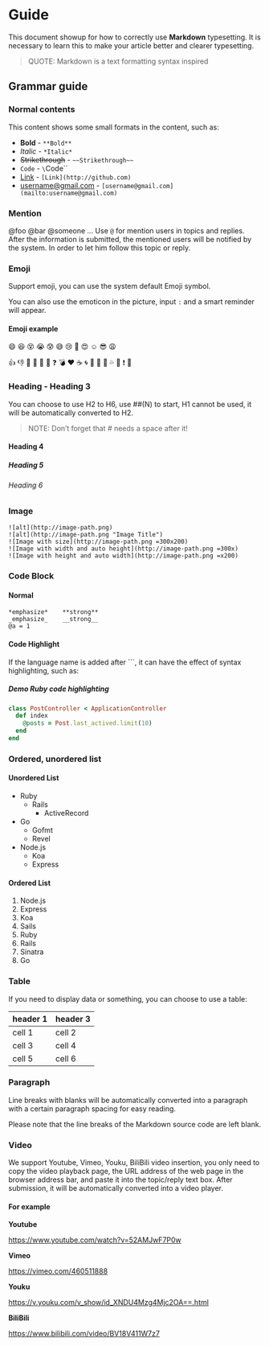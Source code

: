 # Guide

This document showup for how to correctly use **Markdown** typesetting. It is necessary to learn this to make your article better and clearer typesetting.

> QUOTE: Markdown is a text formatting syntax inspired

## Grammar guide

### Normal contents

This content shows some small formats in the content, such as:

- **Bold** - `**Bold**`
- _Italic_ - `*Italic*`
- ~~Strikethrough~~ - `~~Strikethrough~~`
- `Code` - `\`Code\``
- [Link](http://github.com) - `[Link](http://github.com)`
- [username@gmail.com](mailto:username@gmail.com) - `[username@gmail.com](mailto:username@gmail.com)`

### Mention

@foo @bar @someone ... Use `@` for mention users in topics and replies. After the information is submitted, the mentioned users will be notified by the system. In order to let him follow this topic or reply.

### Emoji

Support emoji, you can use the system default Emoji symbol.

You can also use the emoticon in the picture, input `:` and a smart reminder will appear.

#### Emoji example

:smile: :laughing: :dizzy_face: :sob: :cold_sweat: :sweat_smile: :cry: :triumph: :heart_eyes: :relaxed: :sunglasses: :weary:

:+1: :-1: :100: :clap: :bell: :gift: :question: :bomb: :heart: :coffee: :cyclone: :bow: :kiss: :pray: :sweat_drops: :hankey: :exclamation: :anger:

### Heading - Heading 3

You can choose to use H2 to H6, use ##(N) to start, H1 cannot be used, it will be automatically converted to H2.

> NOTE: Don’t forget that # needs a space after it!

#### Heading 4

##### Heading 5

###### Heading 6

### Image

```
![alt](http://image-path.png)
![alt](http://image-path.png "Image Title")
![Image with size](http://image-path.png =300x200)
![Image with width and auto height](http://image-path.png =300x)
![Image with height and auto width](http://image-path.png =x200)
```

### Code Block

#### Normal

```
*emphasize*    **strong**
_emphasize_    __strong__
@a = 1
```

#### Code Highlight

If the language name is added after \`\`\`, it can have the effect of syntax highlighting, such as:

##### Demo Ruby code highlighting

```ruby
class PostController < ApplicationController
  def index
    @posts = Post.last_actived.limit(10)
  end
end
```

### Ordered, unordered list

#### Unordered List

- Ruby
  - Rails
    - ActiveRecord
- Go
  - Gofmt
  - Revel
- Node.js
  - Koa
  - Express

#### Ordered List

1. Node.js
1. Express
1. Koa
1. Sails
1. Ruby
1. Rails
1. Sinatra
1. Go

### Table

If you need to display data or something, you can choose to use a table:

| header 1 | header 3 |
| -------- | -------- |
| cell 1   | cell 2   |
| cell 3   | cell 4   |
| cell 5   | cell 6   |

### Paragraph

Line breaks with blanks will be automatically converted into a paragraph with a certain paragraph spacing for easy reading.

Please note that the line breaks of the Markdown source code are left blank.

### Video

We support Youtube, Vimeo, Youku, BiliBili video insertion, you only need to copy the video playback page, the URL address of the web page in the browser address bar, and paste it into the topic/reply text box. After submission, it will be automatically converted into a video player.

#### For example

**Youtube**

https://www.youtube.com/watch?v=52AMJwF7P0w

**Vimeo**

https://vimeo.com/460511888

**Youku**

https://v.youku.com/v_show/id_XNDU4Mzg4Mjc2OA==.html

**BiliBili**

https://www.bilibili.com/video/BV18V411W7z7

